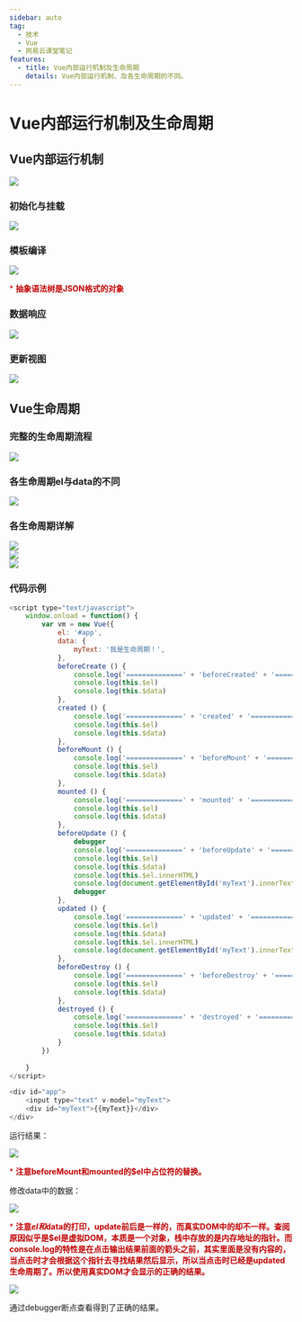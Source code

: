 ```yaml
---
sidebar: auto
tag:
  - 技术
  - Vue
  - 网易云课堂笔记
features:
  - title: Vue内部运行机制及生命周期
    details: Vue内部运行机制、及各生命周期的不同。
---
```


# Vue内部运行机制及生命周期

## Vue内部运行机制

<img style="display:table;margin:auto" src="../.vuepress/images/principle.jpg" />

### 初始化与挂载

<img style="display:table;margin:auto" src="../.vuepress/images/principle1.jpg" />

### 模板编译

<img style="display:table;margin:auto" src="../.vuepress/images/principle2.jpg" />

<font color="color:#ff0000">* **抽象语法树是JSON格式的对象**</font>

### 数据响应

<img style="display:table;margin:auto" src="../.vuepress/images/principle3.jpg" />

### 更新视图

<img style="display:table;margin:auto" src="../.vuepress/images/principle4.jpg" />

## Vue生命周期

### 完整的生命周期流程

<img style="display:table;margin:auto" src="../.vuepress/images/lifecycle.png" />

### 各生命周期el与data的不同

<img style="display:table;margin:auto" src="../.vuepress/images/lifecycle1.jpg" />

### 各生命周期详解

<img style="display:table;margin:auto" src="../.vuepress/images/lifecycle2.jpg" />

<img style="display:table;margin:auto" src="../.vuepress/images/lifecycle3.jpg" />

<img style="display:table;margin:auto" src="../.vuepress/images/lifecycle4.jpg" />

### 代码示例

```javascript
<script type="text/javascript">
    window.onload = function() {
        var vm = new Vue({
            el: '#app',
            data: {
                myText: '我是生命周期！',
            },
            beforeCreate () {
                console.log('==============' + 'beforeCreated' + '===================')
                console.log(this.$el)
                console.log(this.$data)
            },
            created () {
                console.log('==============' + 'created' + '===================')
                console.log(this.$el)
                console.log(this.$data)
            },
            beforeMount () {
                console.log('==============' + 'beforeMount' + '===================')
                console.log(this.$el)
                console.log(this.$data)
            },
            mounted () {
                console.log('==============' + 'mounted' + '===================')
                console.log(this.$el)
                console.log(this.$data)
            },
            beforeUpdate () {
                debugger
                console.log('==============' + 'beforeUpdate' + '===================')
                console.log(this.$el)
                console.log(this.$data)
                console.log(this.$el.innerHTML)
                console.log(document.getElementById('myText').innerText)
                debugger
            },
            updated () {
                console.log('==============' + 'updated' + '===================')
                console.log(this.$el)
                console.log(this.$data)
                console.log(this.$el.innerHTML)
                console.log(document.getElementById('myText').innerText)
            },
            beforeDestroy () {
                console.log('==============' + 'beforeDestroy' + '===================')
                console.log(this.$el)
                console.log(this.$data)
            },
            destroyed () {
                console.log('==============' + 'destroyed' + '===================')
                console.log(this.$el)
                console.log(this.$data)     
            }
        })
        
    }
</script> 

<div id="app">
    <input type="text" v-model="myText">
    <div id="myText">{{myText}}</div>
</div>

```

运行结果：

<img style="display:table;margin:auto" src="../.vuepress/images/lifecycleResult.jpg" />

<font color="color:#ff0000">* **注意beforeMount和mounted的$el中占位符的替换。**</font>

修改data中的数据：

<img style="display:table;margin:auto" src="../.vuepress/images/lifecycleResult2.jpg" />

<font color="color:#ff0000">* **注意$el和$data的打印，update前后是一样的，而真实DOM中的却不一样。查阅原因似乎是$el是虚拟DOM，本质是一个对象，栈中存放的是内存地址的指针。而console.log的特性是在点击输出结果前面的箭头之前，其实里面是没有内容的，当点击时才会根据这个指针去寻找结果然后显示，所以当点击时已经是updated生命周期了。所以使用真实DOM才会显示的正确的结果。**</font>

<img style="display:table;margin:auto" src="../.vuepress/images/debugger.jpg" />

通过debugger断点查看得到了正确的结果。
